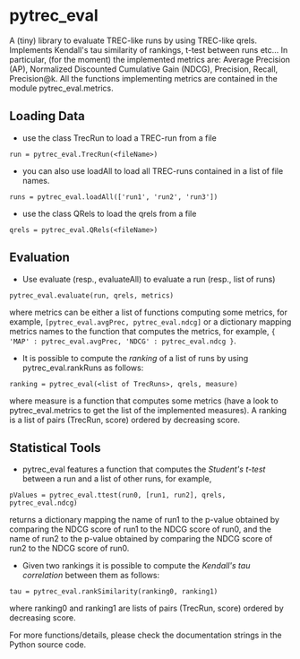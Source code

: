 pytrec_eval
===========

A (tiny) library to evaluate TREC-like runs by using TREC-like qrels. 
Implements Kendall's tau similarity of rankings, t-test between runs etc…
In particular, (for the moment) the implemented metrics are: Average Precision (AP), Normalized Discounted Cumulative Gain (NDCG), Precision, Recall, Precision@k.
All the functions implementing metrics are contained in the module pytrec_eval.metrics.

Loading Data
------------

* use the class TrecRun to load a TREC-run from a file

`run = pytrec_eval.TrecRun(<fileName>)`


* you can also use loadAll to load all TREC-runs contained in a list of file names.

`runs = pytrec_eval.loadAll(['run1', 'run2', 'run3'])`


* use the class QRels to load the qrels from a file

`qrels = pytrec_eval.QRels(<fileName>)`


Evaluation
----------

* Use evaluate (resp., evaluateAll) to evaluate a run (resp., list of runs)

`pytrec_eval.evaluate(run, qrels, metrics)`

where metrics can be either a list of functions computing some metrics, for example, 
`[pytrec_eval.avgPrec, pytrec_eval.ndcg]`
or a dictionary mapping metrics names to the function that computes the metrics, for example,
`{ 'MAP' : pytrec_eval.avgPrec, 'NDCG' : pytrec_eval.ndcg }`.


* It is possible to compute the *ranking* of a list of runs by using pytrec_eval.rankRuns as follows:

`ranking = pytrec_eval(<list of TrecRuns>, qrels, measure)`

where measure is a function that computes some metrics (have a look to pytrec_eval.metrics to get the list of the implemented measures). 
A ranking is a list of pairs (TrecRun, score) ordered by decreasing score.


Statistical Tools
-----------------

* pytrec_eval features a function that computes the *Student's t-test* between a run and a list of other runs, for example, 

`pValues = pytrec_eval.ttest(run0, [run1, run2], qrels, pytrec_eval.ndcg)`

returns a dictionary mapping the name of run1 to the p-value obtained by comparing the NDCG score of run1 to the NDCG score of run0, and the name of run2 to the p-value obtained by comparing the NDCG score of run2 to the NDCG score of run0. 


* Given two rankings it is possible to compute the *Kendall's tau correlation* between them as follows:

`tau = pytrec_eval.rankSimilarity(ranking0, ranking1)`

where ranking0 and ranking1 are lists of pairs (TrecRun, score) ordered by decreasing score.


For more functions/details, please check the documentation strings in the Python source code. 

